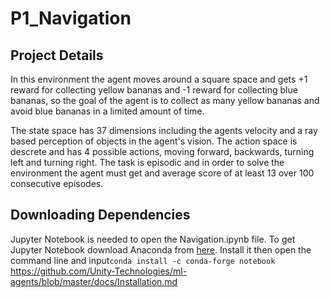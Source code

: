 # P1_Navigation

## Project Details

In this environment the agent moves around a square space and gets +1 reward for collecting yellow bananas and -1 reward for collecting blue bananas, so the goal of the agent is to collect as many yellow bananas and avoid blue bananas in a limited amount of time.

The state space has 37 dimensions including the agents velocity and a ray based perception of objects in the agent's vision. The action space is descrete and has 4 possible actions, moving forward, backwards, turning left and turning right. The task is episodic and in order to solve the environment the agent must get and average score of at least 13 over 100 consecutive episodes.


## Downloading Dependencies

Jupyter Notebook is needed to open the Navigation.ipynb file. To get Jupyter Notebook download Anaconda from [here](https://www.anaconda.com/products/individual). Install it then open the command line and input`conda install -c conda-forge notebook` 
https://github.com/Unity-Technologies/ml-agents/blob/master/docs/Installation.md




`` `` 
